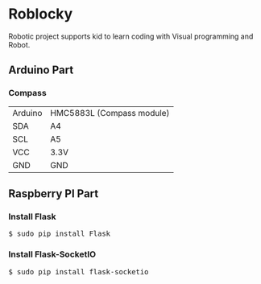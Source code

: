 # Roblocky
Robotic project supports kid to learn coding with Visual programming and Robot.

<h2>Arduino Part</h2>

<h3>Compass</h3>
<table>
<tr><td>Arduino</td><td>HMC5883L (Compass module)</td></tr>
<tr><td>SDA</td><td>A4</td></tr>
<tr><td>SCL</td><td>A5</td></tr>
<tr><td>VCC</td><td>3.3V</td></tr>
<tr><td>GND</td><td>GND</td></tr>
</table>

<h2>Raspberry PI Part</h2>
<h3>Install Flask</h3>
<pre>
$ sudo pip install Flask
</pre>

<h3>Install Flask-SocketIO</h3>
<pre>
$ sudo pip install flask-socketio
</pre>
